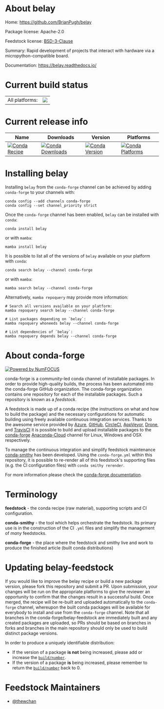 About belay
===========

Home: https://github.com/BrianPugh/belay

Package license: Apache-2.0

Feedstock license: [BSD-3-Clause](https://github.com/conda-forge/belay-feedstock/blob/main/LICENSE.txt)

Summary: Rapid development of projects that interact with hardware via a micropython-compatible board.

Documentation: https://belay.readthedocs.io/

Current build status
====================


<table><tr><td>All platforms:</td>
    <td>
      <a href="https://dev.azure.com/conda-forge/feedstock-builds/_build/latest?definitionId=17212&branchName=main">
        <img src="https://dev.azure.com/conda-forge/feedstock-builds/_apis/build/status/belay-feedstock?branchName=main">
      </a>
    </td>
  </tr>
</table>

Current release info
====================

| Name | Downloads | Version | Platforms |
| --- | --- | --- | --- |
| [![Conda Recipe](https://img.shields.io/badge/recipe-belay-green.svg)](https://anaconda.org/conda-forge/belay) | [![Conda Downloads](https://img.shields.io/conda/dn/conda-forge/belay.svg)](https://anaconda.org/conda-forge/belay) | [![Conda Version](https://img.shields.io/conda/vn/conda-forge/belay.svg)](https://anaconda.org/conda-forge/belay) | [![Conda Platforms](https://img.shields.io/conda/pn/conda-forge/belay.svg)](https://anaconda.org/conda-forge/belay) |

Installing belay
================

Installing `belay` from the `conda-forge` channel can be achieved by adding `conda-forge` to your channels with:

```
conda config --add channels conda-forge
conda config --set channel_priority strict
```

Once the `conda-forge` channel has been enabled, `belay` can be installed with `conda`:

```
conda install belay
```

or with `mamba`:

```
mamba install belay
```

It is possible to list all of the versions of `belay` available on your platform with `conda`:

```
conda search belay --channel conda-forge
```

or with `mamba`:

```
mamba search belay --channel conda-forge
```

Alternatively, `mamba repoquery` may provide more information:

```
# Search all versions available on your platform:
mamba repoquery search belay --channel conda-forge

# List packages depending on `belay`:
mamba repoquery whoneeds belay --channel conda-forge

# List dependencies of `belay`:
mamba repoquery depends belay --channel conda-forge
```


About conda-forge
=================

[![Powered by
NumFOCUS](https://img.shields.io/badge/powered%20by-NumFOCUS-orange.svg?style=flat&colorA=E1523D&colorB=007D8A)](https://numfocus.org)

conda-forge is a community-led conda channel of installable packages.
In order to provide high-quality builds, the process has been automated into the
conda-forge GitHub organization. The conda-forge organization contains one repository
for each of the installable packages. Such a repository is known as a *feedstock*.

A feedstock is made up of a conda recipe (the instructions on what and how to build
the package) and the necessary configurations for automatic building using freely
available continuous integration services. Thanks to the awesome service provided by
[Azure](https://azure.microsoft.com/en-us/services/devops/), [GitHub](https://github.com/),
[CircleCI](https://circleci.com/), [AppVeyor](https://www.appveyor.com/),
[Drone](https://cloud.drone.io/welcome), and [TravisCI](https://travis-ci.com/)
it is possible to build and upload installable packages to the
[conda-forge](https://anaconda.org/conda-forge) [Anaconda-Cloud](https://anaconda.org/)
channel for Linux, Windows and OSX respectively.

To manage the continuous integration and simplify feedstock maintenance
[conda-smithy](https://github.com/conda-forge/conda-smithy) has been developed.
Using the ``conda-forge.yml`` within this repository, it is possible to re-render all of
this feedstock's supporting files (e.g. the CI configuration files) with ``conda smithy rerender``.

For more information please check the [conda-forge documentation](https://conda-forge.org/docs/).

Terminology
===========

**feedstock** - the conda recipe (raw material), supporting scripts and CI configuration.

**conda-smithy** - the tool which helps orchestrate the feedstock.
                   Its primary use is in the construction of the CI ``.yml`` files
                   and simplify the management of *many* feedstocks.

**conda-forge** - the place where the feedstock and smithy live and work to
                  produce the finished article (built conda distributions)


Updating belay-feedstock
========================

If you would like to improve the belay recipe or build a new
package version, please fork this repository and submit a PR. Upon submission,
your changes will be run on the appropriate platforms to give the reviewer an
opportunity to confirm that the changes result in a successful build. Once
merged, the recipe will be re-built and uploaded automatically to the
`conda-forge` channel, whereupon the built conda packages will be available for
everybody to install and use from the `conda-forge` channel.
Note that all branches in the conda-forge/belay-feedstock are
immediately built and any created packages are uploaded, so PRs should be based
on branches in forks and branches in the main repository should only be used to
build distinct package versions.

In order to produce a uniquely identifiable distribution:
 * If the version of a package **is not** being increased, please add or increase
   the [``build/number``](https://docs.conda.io/projects/conda-build/en/latest/resources/define-metadata.html#build-number-and-string).
 * If the version of a package **is** being increased, please remember to return
   the [``build/number``](https://docs.conda.io/projects/conda-build/en/latest/resources/define-metadata.html#build-number-and-string)
   back to 0.

Feedstock Maintainers
=====================

* [@thewchan](https://github.com/thewchan/)

